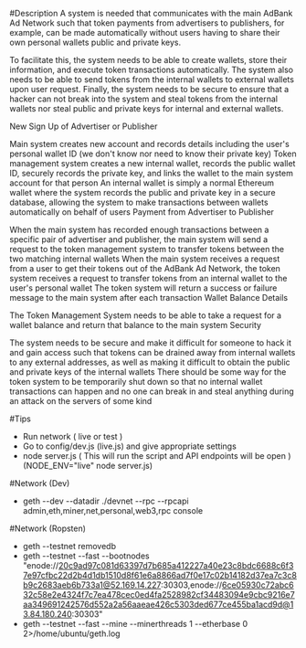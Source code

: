 #Description
A system is needed that communicates with the main AdBank Ad Network such that token payments from advertisers to publishers, for example, can be made automatically without users having to share their own personal wallets public and private keys.

To facilitate this, the system needs to be able to create wallets, store their information, and execute token transactions automatically. The system also needs to be able to send tokens from the internal wallets to external wallets upon user request. Finally, the system needs to be secure to ensure that a hacker can not break into the system and steal tokens from the internal wallets nor steal public and private keys for internal and external wallets.

New Sign Up of Advertiser or Publisher

Main system creates new account and records details including the user's personal wallet ID (we don't know nor need to know their private key)
Token management system creates a new internal wallet, records the public wallet ID, securely records the private key, and links the wallet to the main system account for that person
An internal wallet is simply a normal Ethereum wallet where the system records the public and private key in a secure database, allowing the system to make transactions between wallets automatically on behalf of users
Payment from Advertiser to Publisher

When the main system has recorded enough transactions between a specific pair of advertiser and publisher, the main system will send a request to the token management system to transfer tokens between the two matching internal wallets
When the main system receives a request from a user to get their tokens out of the AdBank Ad Network, the token system receives a request to transfer tokens from an internal wallet to the user's personal wallet
The token system will return a success or failure message to the main system after each transaction
Wallet Balance Details

The Token Management System needs to be able to take a request for a wallet balance and return that balance to the main system
Security

The system needs to be secure and make it difficult for someone to hack it and gain access such that tokens can be drained away from internal wallets to any external addresses, as well as making it difficult to obtain the public and private keys of the internal wallets
There should be some way for the token system to be temporarily shut down so that no internal wallet transactions can happen and no one can break in and steal anything during an attack on the servers of some kind

#Tips
- Run network ( live or test )
- Go to config/dev.js (live.js) and give appropriate settings
- node server.js ( This will run the script and API endpoints will be open )
  (NODE_ENV="live" node server.js)

#Network (Dev)
- geth --dev --datadir ./devnet --rpc --rpcapi admin,eth,miner,net,personal,web3,rpc console

#Network (Ropsten)
- geth --testnet removedb
- geth --testnet --fast --bootnodes "enode://20c9ad97c081d63397d7b685a412227a40e23c8bdc6688c6f37e97cfbc22d2b4d1db1510d8f61e6a8866ad7f0e17c02b14182d37ea7c3c8b9c2683aeb6b733a1@52.169.14.227:30303,enode://6ce05930c72abc632c58e2e4324f7c7ea478cec0ed4fa2528982cf34483094e9cbc9216e7aa349691242576d552a2a56aaeae426c5303ded677ce455ba1acd9d@13.84.180.240:30303"
- geth --testnet --fast --mine --minerthreads 1 --etherbase 0 2>/home/ubuntu/geth.log